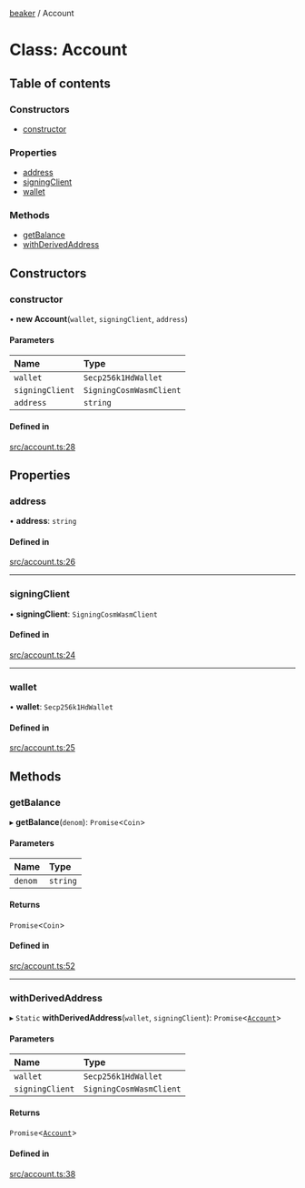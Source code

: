 [beaker](../README.md) / Account

# Class: Account

## Table of contents

### Constructors

- [constructor](Account.md#constructor)

### Properties

- [address](Account.md#address)
- [signingClient](Account.md#signingclient)
- [wallet](Account.md#wallet)

### Methods

- [getBalance](Account.md#getbalance)
- [withDerivedAddress](Account.md#withderivedaddress)

## Constructors

### constructor

• **new Account**(`wallet`, `signingClient`, `address`)

#### Parameters

| Name | Type |
| :------ | :------ |
| `wallet` | `Secp256k1HdWallet` |
| `signingClient` | `SigningCosmWasmClient` |
| `address` | `string` |

#### Defined in

[src/account.ts:28](https://github.com/osmosis-labs/beaker/blob/4213370/ts/beaker-console/src/account.ts#L28)

## Properties

### address

• **address**: `string`

#### Defined in

[src/account.ts:26](https://github.com/osmosis-labs/beaker/blob/4213370/ts/beaker-console/src/account.ts#L26)

___

### signingClient

• **signingClient**: `SigningCosmWasmClient`

#### Defined in

[src/account.ts:24](https://github.com/osmosis-labs/beaker/blob/4213370/ts/beaker-console/src/account.ts#L24)

___

### wallet

• **wallet**: `Secp256k1HdWallet`

#### Defined in

[src/account.ts:25](https://github.com/osmosis-labs/beaker/blob/4213370/ts/beaker-console/src/account.ts#L25)

## Methods

### getBalance

▸ **getBalance**(`denom`): `Promise`<`Coin`\>

#### Parameters

| Name | Type |
| :------ | :------ |
| `denom` | `string` |

#### Returns

`Promise`<`Coin`\>

#### Defined in

[src/account.ts:52](https://github.com/osmosis-labs/beaker/blob/4213370/ts/beaker-console/src/account.ts#L52)

___

### withDerivedAddress

▸ `Static` **withDerivedAddress**(`wallet`, `signingClient`): `Promise`<[`Account`](Account.md)\>

#### Parameters

| Name | Type |
| :------ | :------ |
| `wallet` | `Secp256k1HdWallet` |
| `signingClient` | `SigningCosmWasmClient` |

#### Returns

`Promise`<[`Account`](Account.md)\>

#### Defined in

[src/account.ts:38](https://github.com/osmosis-labs/beaker/blob/4213370/ts/beaker-console/src/account.ts#L38)

